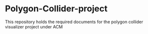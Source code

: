 # Polygon-Collider-project
This repository holds the required documents for the polygon collider visualizer project under ACM

